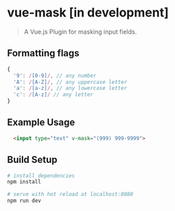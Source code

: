# vue-mask [in development]

> A Vue.js Plugin for masking input fields.

## Formatting flags
```js
{
  '9': /[0-9]/, // any number
  'A': /[A-Z]/, // any uppercase letter
  'a': /[a-z]/, // any lowercase letter
  'c': /[A-z]/ // any letter
}
```


## Example Usage
```html
  <input type="text" v-mask="(999) 999-9999">
```

## Build Setup

``` bash
# install dependencies
npm install

# serve with hot reload at localhost:8080
npm run dev
```
